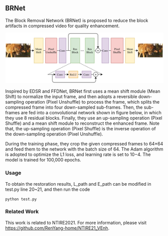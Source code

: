 ## BRNet

The Block Removal Network (BRNet) is proposed to reduce the block artifacts in compressed video for quality enhancement. 

 ![BRNet](BRNet.png)



Inspired by EDSR and FFDNet, BRNet first uses a mean shift module (Mean Shift) to normalize the input frame, and then adopts a reversible down-sampling operation (Pixel Unshuffle) to process the frame, which splits the compressed frame into four down-sampled sub-frames. Then, the sub-frames are fed into a convolutional network shown in figure below, in which they use 8 residual blocks. Finally, they use an up-sampling operation (Pixel Shuffle) and a mean shift module to reconstruct the enhanced frame. Note that, the up-sampling operation (Pixel Shuffle) is the inverse operation of the down-sampling operation (Pixel Unshuffle). 

During the training phase, they crop the given compressed frames to 64×64 and feed them to the network with the batch size of 64. The Adam algorithm is adopted to optimize the L1 loss, and learning rate is set to 10−4. The model is trained for 100,000 epochs.

### Usage

To obtain the restoration results, L_path and E_path can be modified  in test.py line 20~21, and then run the code

```
python test.py
```

### Related Work

This work is related to NTIRE2021. For more information, please visit https://github.com/RenYang-home/NTIRE21_VEnh.
